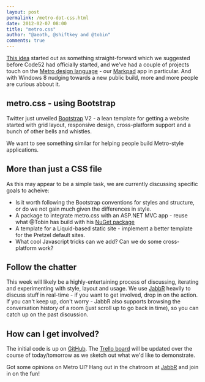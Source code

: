```yaml
--- 
layout: post
permalink: /metro-dot-css.html
date: 2012-02-07 08:00
title: "metro.css"
author: "@aeoth, @shiftkey and @tobin"
comments: true
---
```


[This idea](https://code52.uservoice.com/forums/143105-code-52/suggestions/2465600-metro-css-built-on-bootstrap) started out as something straight-forward which we suggested before Code52 had officially started, and we've had a couple of projects touch on the [Metro design language](http://en.wikipedia.org/wiki/Metro_(design_language)) - our [Markpad](http://code52.org/DownmarkerWPF/) app in particular. And with Windows 8 nudging towards a new public build, more and more people are curious abbout it.

## metro.css - using Bootstrap

Twitter just unveiled [Bootstrap](http://twitter.github.com/bootstrap/) V2 - a lean template for getting a website started with grid layout, responsive design, cross-platform support and a bunch of other bells and whistles.

We want to see something similar for helping people build Metro-style applications.

## More than just a CSS file

As this may appear to be a simple task, we are currently discussing specific goals to acheive:

 * Is it worth following the Bootstrap conventions for styles and structure, or do we not gain much given the differences in style.
 * A package to integrate metro.css with an ASP.NET MVC app - reuse what @Tobin has build with his [NuGet package](http://nuget.org/packages/MahApps.Twitter.Bootstrap)
 * A template for a Liquid-based static site - implement a better template for the Pretzel default sites.
 * What cool Javascript tricks can we add? Can we do some cross-platform work?

## Follow the chatter

This week will likely be a highly-entertaining process of discussing, iterating and experimenting with style, layout and usage. We use [JabbR](http://jabbr.net/#/rooms/code52) heavily to discuss stuff in real-time - if you want to get involved, drop in on the action. If you can't keep up, don't worry - JabbR also supports browsing the conversation history of a room (just scroll up to go back in time), so you can catch up on the past discussion.

## How can I get involved?

The initial code is up on [GitHub](http://github.com/Code52/metro.css). The [Trello board](https://trello.com/board/metro-css/4f2fd841a5146fa91fbff127) will be updated over the course of today/tomorrow as we sketch out what we'd like to demonstrate.

Got some opinions on Metro UI?  Hang out in the chatroom at [JabbR](http://jabbr.net/#/rooms/code52) and join in on the fun!